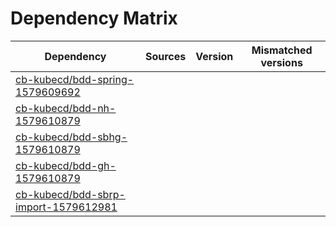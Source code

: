 # Dependency Matrix

Dependency | Sources | Version | Mismatched versions
---------- | ------- | ------- | -------------------
[cb-kubecd/bdd-spring-1579609692](https://github.com/cb-kubecd/bdd-spring-1579609692.git) |  | []() | 
[cb-kubecd/bdd-nh-1579610879](https://github.com/cb-kubecd/bdd-nh-1579610879.git) |  | []() | 
[cb-kubecd/bdd-sbhg-1579610879](https://github.com/cb-kubecd/bdd-sbhg-1579610879.git) |  | []() | 
[cb-kubecd/bdd-gh-1579610879](https://github.com/cb-kubecd/bdd-gh-1579610879.git) |  | []() | 
[cb-kubecd/bdd-sbrp-import-1579612981](https://github.com/cb-kubecd/bdd-sbrp-import-1579612981.git) |  | []() | 
